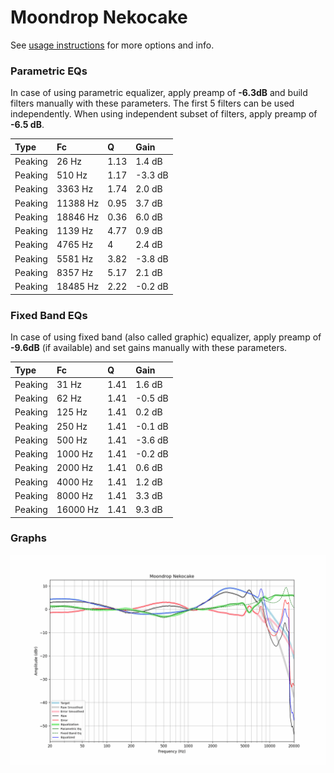 # Moondrop Nekocake
See [usage instructions](https://github.com/jaakkopasanen/AutoEq#usage) for more options and info.

### Parametric EQs
In case of using parametric equalizer, apply preamp of **-6.3dB** and build filters manually
with these parameters. The first 5 filters can be used independently.
When using independent subset of filters, apply preamp of **-6.5 dB**.

| Type    | Fc       |    Q | Gain    |
|:--------|:---------|:-----|:--------|
| Peaking | 26 Hz    | 1.13 | 1.4 dB  |
| Peaking | 510 Hz   | 1.17 | -3.3 dB |
| Peaking | 3363 Hz  | 1.74 | 2.0 dB  |
| Peaking | 11388 Hz | 0.95 | 3.7 dB  |
| Peaking | 18846 Hz | 0.36 | 6.0 dB  |
| Peaking | 1139 Hz  | 4.77 | 0.9 dB  |
| Peaking | 4765 Hz  | 4    | 2.4 dB  |
| Peaking | 5581 Hz  | 3.82 | -3.8 dB |
| Peaking | 8357 Hz  | 5.17 | 2.1 dB  |
| Peaking | 18485 Hz | 2.22 | -0.2 dB |

### Fixed Band EQs
In case of using fixed band (also called graphic) equalizer, apply preamp of **-9.6dB**
(if available) and set gains manually with these parameters.

| Type    | Fc       |    Q | Gain    |
|:--------|:---------|:-----|:--------|
| Peaking | 31 Hz    | 1.41 | 1.6 dB  |
| Peaking | 62 Hz    | 1.41 | -0.5 dB |
| Peaking | 125 Hz   | 1.41 | 0.2 dB  |
| Peaking | 250 Hz   | 1.41 | -0.1 dB |
| Peaking | 500 Hz   | 1.41 | -3.6 dB |
| Peaking | 1000 Hz  | 1.41 | -0.2 dB |
| Peaking | 2000 Hz  | 1.41 | 0.6 dB  |
| Peaking | 4000 Hz  | 1.41 | 1.2 dB  |
| Peaking | 8000 Hz  | 1.41 | 3.3 dB  |
| Peaking | 16000 Hz | 1.41 | 9.3 dB  |

### Graphs
![](./Moondrop%20Nekocake.png)